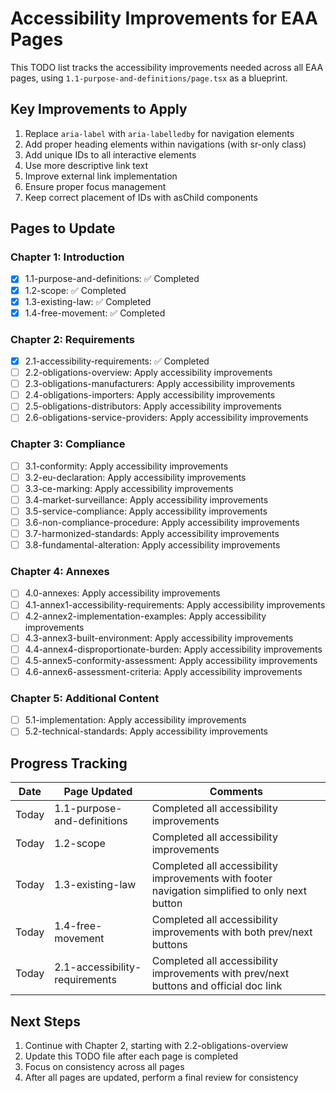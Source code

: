 # Accessibility Improvements for EAA Pages

This TODO list tracks the accessibility improvements needed across all EAA pages, using `1.1-purpose-and-definitions/page.tsx` as a blueprint.

## Key Improvements to Apply

1. Replace `aria-label` with `aria-labelledby` for navigation elements
2. Add proper heading elements within navigations (with sr-only class)
3. Add unique IDs to all interactive elements
4. Use more descriptive link text
5. Improve external link implementation
6. Ensure proper focus management
7. Keep correct placement of IDs with asChild components

## Pages to Update

### Chapter 1: Introduction

- [x] 1.1-purpose-and-definitions: ✅ Completed
- [x] 1.2-scope: ✅ Completed
- [x] 1.3-existing-law: ✅ Completed
- [x] 1.4-free-movement: ✅ Completed

### Chapter 2: Requirements

- [x] 2.1-accessibility-requirements: ✅ Completed
- [ ] 2.2-obligations-overview: Apply accessibility improvements
- [ ] 2.3-obligations-manufacturers: Apply accessibility improvements
- [ ] 2.4-obligations-importers: Apply accessibility improvements
- [ ] 2.5-obligations-distributors: Apply accessibility improvements
- [ ] 2.6-obligations-service-providers: Apply accessibility improvements

### Chapter 3: Compliance

- [ ] 3.1-conformity: Apply accessibility improvements
- [ ] 3.2-eu-declaration: Apply accessibility improvements
- [ ] 3.3-ce-marking: Apply accessibility improvements
- [ ] 3.4-market-surveillance: Apply accessibility improvements
- [ ] 3.5-service-compliance: Apply accessibility improvements
- [ ] 3.6-non-compliance-procedure: Apply accessibility improvements
- [ ] 3.7-harmonized-standards: Apply accessibility improvements
- [ ] 3.8-fundamental-alteration: Apply accessibility improvements

### Chapter 4: Annexes

- [ ] 4.0-annexes: Apply accessibility improvements
- [ ] 4.1-annex1-accessibility-requirements: Apply accessibility improvements
- [ ] 4.2-annex2-implementation-examples: Apply accessibility improvements
- [ ] 4.3-annex3-built-environment: Apply accessibility improvements
- [ ] 4.4-annex4-disproportionate-burden: Apply accessibility improvements
- [ ] 4.5-annex5-conformity-assessment: Apply accessibility improvements
- [ ] 4.6-annex6-assessment-criteria: Apply accessibility improvements

### Chapter 5: Additional Content

- [ ] 5.1-implementation: Apply accessibility improvements
- [ ] 5.2-technical-standards: Apply accessibility improvements

## Progress Tracking

| Date  | Page Updated                   | Comments                                                                                       |
| ----- | ------------------------------ | ---------------------------------------------------------------------------------------------- |
| Today | 1.1-purpose-and-definitions    | Completed all accessibility improvements                                                       |
| Today | 1.2-scope                      | Completed all accessibility improvements                                                       |
| Today | 1.3-existing-law               | Completed all accessibility improvements with footer navigation simplified to only next button |
| Today | 1.4-free-movement              | Completed all accessibility improvements with both prev/next buttons                           |
| Today | 2.1-accessibility-requirements | Completed all accessibility improvements with prev/next buttons and official doc link          |

## Next Steps

1. Continue with Chapter 2, starting with 2.2-obligations-overview
2. Update this TODO file after each page is completed
3. Focus on consistency across all pages
4. After all pages are updated, perform a final review for consistency

